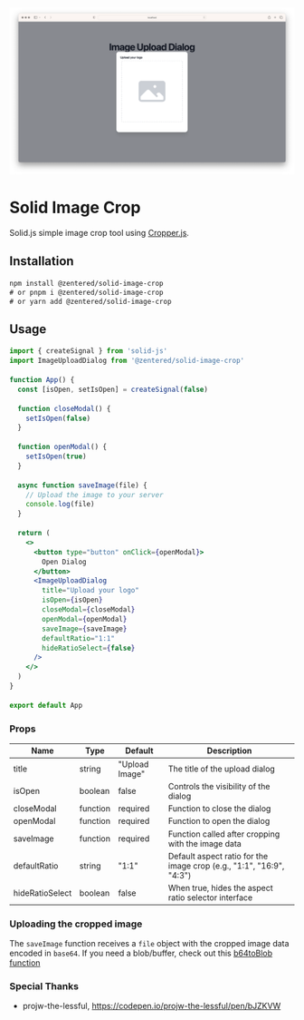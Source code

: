<p align="center">
  <img src=".github/assets/header.png">
</p>

# Solid Image Crop

Solid.js simple image crop tool using
[Cropper.js](https://github.com/fengyuanchen/cropperjs).

## Installation

    npm install @zentered/solid-image-crop
    # or pnpm i @zentered/solid-image-crop
    # or yarn add @zentered/solid-image-crop

## Usage

```jsx
import { createSignal } from 'solid-js'
import ImageUploadDialog from '@zentered/solid-image-crop'

function App() {
  const [isOpen, setIsOpen] = createSignal(false)

  function closeModal() {
    setIsOpen(false)
  }

  function openModal() {
    setIsOpen(true)
  }

  async function saveImage(file) {
    // Upload the image to your server
    console.log(file)
  }

  return (
    <>
      <button type="button" onClick={openModal}>
        Open Dialog
      </button>
      <ImageUploadDialog
        title="Upload your logo"
        isOpen={isOpen}
        closeModal={closeModal}
        openModal={openModal}
        saveImage={saveImage}
        defaultRatio="1:1"
        hideRatioSelect={false}
      />
    </>
  )
}

export default App
```

### Props

| Name            | Type     | Default        | Description                                                          |
| --------------- | -------- | -------------- | -------------------------------------------------------------------- |
| title           | string   | "Upload Image" | The title of the upload dialog                                       |
| isOpen          | boolean  | false          | Controls the visibility of the dialog                                |
| closeModal      | function | required       | Function to close the dialog                                         |
| openModal       | function | required       | Function to open the dialog                                          |
| saveImage       | function | required       | Function called after cropping with the image data                   |
| defaultRatio    | string   | "1:1"          | Default aspect ratio for the image crop (e.g., "1:1", "16:9", "4:3") |
| hideRatioSelect | boolean  | false          | When true, hides the aspect ratio selector interface                 |

### Uploading the cropped image

The `saveImage` function receives a `file` object with the cropped image data
encoded in `base64`. If you need a blob/buffer, check out this
[b64toBlob function](https://stackoverflow.com/a/16245768)

### Special Thanks

- projw-the-lessful, https://codepen.io/projw-the-lessful/pen/bJZKVW
